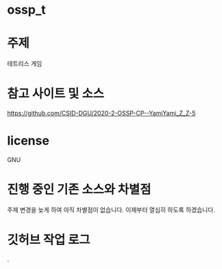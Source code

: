 # ossp_t
# 주제
테트리스 게임

# 참고 사이트 및 소스

https://github.com/CSID-DGU/2020-2-OSSP-CP--YamiYami_Z_Z-5

# license
GNU

# 진행 중인 기존 소스와 차별점
주제 변경을 늦게 하여 아직 차별점이 없습니다.
이제부터 열심히 하도록 하겠습니다.


# 깃허브 작업 로그
.